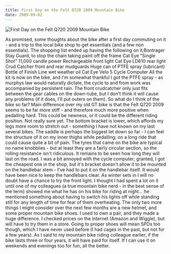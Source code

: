 ```yaml
---
title: First Day on the Felt Q720 2009 Mountain Bike
date: 2009-09-02
---
```


![First Day on the Felt Q720 2009 Mountain Bike](https://source.unsplash.com/d34DtRp1bqo/1600x900)

As promised, some thoughts about the bike after a first day commuting on it - and a trip to the local bike shop to get essentials (and a few non essentials). The shopping list ended up having the following on it;Bontrager Stay Guard, to stop the chain taking paint off the frame Cat Eye "Single Shot" 11,000 candle power Rechargeable front light Cat Eye LD610 rear light Crud Catcher front and rear mudguards Huge can of PTFE spray (lubricant) Bottle of Finish Line wet weather oil Cat Eye Velo 5 Cycle Computer All the kit is now on the bike, and I'm somewhat thankful I got the PTFE spray - as murphys law would naturally dictate, the cycle to and from work was accompanied by persistent rain. The front crudcatcher only just fits between the gear cables on the down-tube, but I don't think it will cause any problems (if it does, I'll put outers on them). So what do I think of the bike so far? Main difference over my old GT bike is that the Felt Q720 2009 seems to be far more stiff - and therefore much more positive when pedalling hard. This could be newness, or it could be the different riding position. Not really sure yet. The bottom bracket is lower, which affords my legs more room to stretch out - something I have not known on my last several bikes. The saddle is perhaps the biggest let down so far - I can feel the structure of it on my inner thighs while pedalling; on a long ride that could cause quite a bit of pain. The tyres that came on the bike are typical no name knobblies - but at least they are a fairly circular section, so the rolling resistance isn't ridiculous. It remains to be seen how long they will last on the road. I was a bit annoyed with the cycle computer; granted, I got the cheapest one in the shop, but it's bracket doesn't allow it to be mounted on the handlebar stem - I've had to put it on the handlebar itself. It would have been nice to keep the handlebars clear. As winter sets in I will no doubt have a chance to try the front light. I thought I had spent a lot on it until one of my colleagues (a true mountain bike nerd - in the best sense of the term) showed me what he has on his bike for riding at night... he mentioned something about having to switch his lights off while standing still for any length of time for fear of them overheating. The only two more things I might consider over the next few months are a new helmet, and some proper mountain bike shoes. I used to own a pair, and they made a huge difference. I checked prices on the internet (Amazon and Wiggle), but will have to try them in a store. Going to proper shoes will mean SPDs too though, which I have never used before (I had cages in the past, but not for a few years). As I said to my mountain bike riding colleague earlier, if the bike lasts three or four years, it will have paid for itself. If I can use it on weekends and evenings too for fun, all the better.